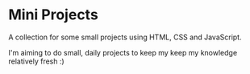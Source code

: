# Mini Projects
A collection for some small projects using HTML, CSS and JavaScript. 

I'm aiming to do small, daily projects to keep my keep my knowledge relatively fresh :)
